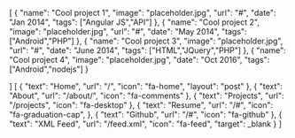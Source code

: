 [
	{
		"name": "Cool project 1",
		"image": "placeholder.jpg",
		"url": "#",
		"date": "Jan 2014",
		"tags": ["Angular JS","API"]
	},
	{
		"name": "Cool project 2",
		"image": "placeholder.jpg",
		"url": "#",
		"date": "May 2014",
		"tags": ["Android","PHP"]
	},
	{
		"name": "Cool project 3",
		"image": "placeholder.jpg",
		"url": "#",
		"date": "June 2014",
		"tags": ["HTML","JQuery","PHP"]
	},
	{
		"name": "Cool project 4",
		"image": "placeholder.jpg",
		"date": "Oct 2016",
		"tags": ["Android","nodejs"]
	}

]
[
  {
    "text": "Home",
    "url": "/",
    "icon": "fa-home",
    "layout": "post"
  },
  {
    "text": "About",
    "url": "/about/",
    "icon": "fa-comments"
  },
  {
    "text": "Projects",
    "url": "/projects",
    "icon": "fa-desktop"
  },
  {
    "text": "Resume",
    "url": "/#",
    "icon": "fa-graduation-cap",
  },
  {
    "text": "Github",
    "url": "/#",
    "icon": "fa-github"
  },
  {
    "text": "XML Feed",
    "url": "/feed.xml",
    "icon": "fa-feed",
    "target": _blank
  }
]
